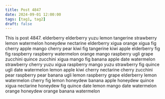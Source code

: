 ```yaml
---
title: Post 4847
date: 2024-09-01 12:00:00
tags: [tag1, tag2]
draft: false
---
```

This is post 4847.
elderberry
elderberry
yuzu
lemon
tangerine
strawberry
lemon
watermelon
honeydew
nectarine
elderberry
xigua
orange
xigua
fig
cherry
apple
mango
cherry
pear
kiwi
fig
tangerine
kiwi
apple
elderberry
fig
fig
raspberry
raspberry
watermelon
orange
mango
raspberry
ugli
grape
zucchini
quince
zucchini
xigua
mango
fig
banana
apple
date
watermelon
strawberry
cherry
yuzu
xigua
raspberry
mango
yuzu
strawberry
fig
quince
ugli
date
watermelon
lemon
apple
kiwi
cherry
nectarine
cherry
zucchini
pear
raspberry
pear
banana
ugli
lemon
raspberry
grape
elderberry
lemon
watermelon
cherry
fig
lemon
honeydew
banana
apple
honeydew
quince
xigua
nectarine
honeydew
fig
quince
date
lemon
mango
date
watermelon
orange
honeydew
orange
banana
watermelon
